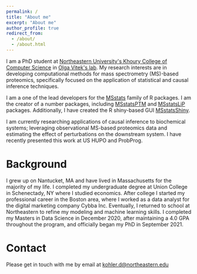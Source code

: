 ```yaml
---
permalink: /
title: "About me"
excerpt: "About me"
author_profile: true
redirect_from: 
  - /about/
  - /about.html
---
```


I am a PhD student at [Northeastern University's Khoury College of Computer Science](https://www.khoury.northeastern.edu/people/devon-kohler/) in [Olga Vitek's lab](https://olga-vitek-lab.khoury.northeastern.edu/). My research interests are in developing computational methods for mass spectrometry (MS)-based proteomics, specifically focused on the application of statistical and causal inference techniques. 

I am a one of the lead developers for the [MSstats](http://www.msstats.org/) family of R packages. I am the creator of a number packages, including  [MSstatsPTM](http://www.bioconductor.org/packages/release/bioc/html/MSstatsPTM.html) and [MSstatsLiP](http://www.bioconductor.org/packages/release/bioc/html/MSstatsLiP.html) packages. Additionally, I have created the R shiny-based GUI [MSstatsShiny](https://github.com/Vitek-Lab/MSstatsShiny/).

I am currently researching applications of causal inference to biochemical systems; leveraging observational MS-based proteomics data and estimating the effect of perturbations on the downstream system. I have recently presented this work at US HUPO and ProbProg.

Background
=============

I grew up on Nantucket, MA and have lived in Massachusetts for the majority of my life. I completed my undergraduate degree at Union College in Schenectady, NY where I studied economics. After college I started my professional career in the Boston area, where I worked as a data analyst for the digital marketing company Cybba Inc. Eventually, I returned to school at Northeastern to refine my modeling and machine learning skills. I completed my Masters in Data Science in December 2020, after maintaining a 4.0 GPA throughout the program, and officially began my PhD in September 2021.

Contact
=======

Please get in touch with me by email at kohler.d@northeastern.edu
